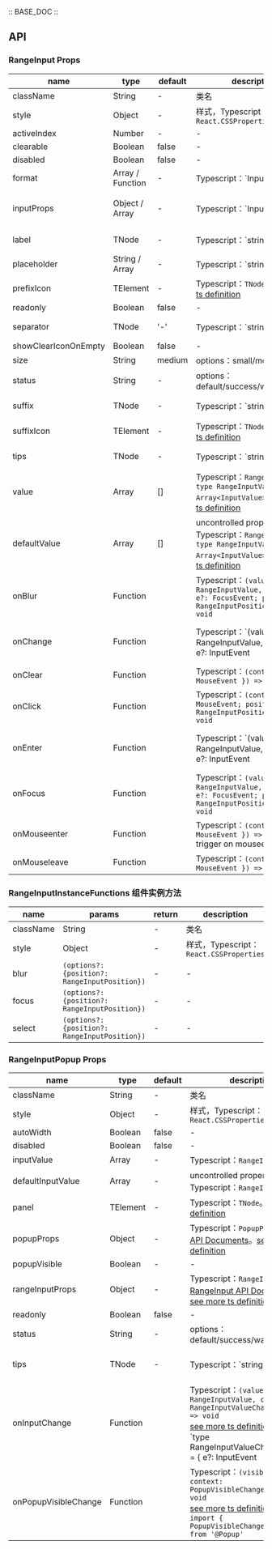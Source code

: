 :: BASE_DOC ::

## API

### RangeInput Props

name | type | default | description | required
-- | -- | -- | -- | --
className | String | - | 类名 | N
style | Object | - | 样式，Typescript：`React.CSSProperties` | N
activeIndex | Number | - | \- | N
clearable | Boolean | false | \- | N
disabled | Boolean | false | \- | N
format | Array / Function | - | Typescript：`InputFormatType | Array<InputFormatType>` | N
inputProps | Object / Array | - | Typescript：`InputProps | Array<InputProps>`，[Input API Documents](./input?tab=api)。[see more ts definition](https://github.com/Tencent/tdesign-react/blob/develop/src/range-input/type.ts) | N
label | TNode | - | Typescript：`string | TNode`。[see more ts definition](https://github.com/Tencent/tdesign-react/blob/develop/src/common.ts) | N
placeholder | String / Array | - | Typescript：`string | Array<string>` | N
prefixIcon | TElement | - | Typescript：`TNode`。[see more ts definition](https://github.com/Tencent/tdesign-react/blob/develop/src/common.ts) | N
readonly | Boolean | false | \- | N
separator | TNode | '-' | Typescript：`string | TNode`。[see more ts definition](https://github.com/Tencent/tdesign-react/blob/develop/src/common.ts) | N
showClearIconOnEmpty | Boolean | false | \- | N
size | String | medium | options：small/medium/large | N
status | String | - | options：default/success/warning/error | N
suffix | TNode | - | Typescript：`string | TNode`。[see more ts definition](https://github.com/Tencent/tdesign-react/blob/develop/src/common.ts) | N
suffixIcon | TElement | - | Typescript：`TNode`。[see more ts definition](https://github.com/Tencent/tdesign-react/blob/develop/src/common.ts) | N
tips | TNode | - | Typescript：`string | TNode`。[see more ts definition](https://github.com/Tencent/tdesign-react/blob/develop/src/common.ts) | N
value | Array | [] | Typescript：`RangeInputValue` `type RangeInputValue = Array<InputValue>`。[see more ts definition](https://github.com/Tencent/tdesign-react/blob/develop/src/range-input/type.ts) | N
defaultValue | Array | [] | uncontrolled property。Typescript：`RangeInputValue` `type RangeInputValue = Array<InputValue>`。[see more ts definition](https://github.com/Tencent/tdesign-react/blob/develop/src/range-input/type.ts) | N
onBlur | Function |  | Typescript：`(value: RangeInputValue, context?: { e?: FocusEvent; position?: RangeInputPosition }) => void`<br/> | N
onChange | Function |  | Typescript：`(value: RangeInputValue, context?: { e?: InputEvent | MouseEvent; position?: RangeInputPosition; trigger?: 'input' | 'clear' })    => void`<br/>[see more ts definition](https://github.com/Tencent/tdesign-react/blob/develop/src/range-input/type.ts)。<br/>`type RangeInputPosition = 'first' | 'second' | 'all'`<br/> | N
onClear | Function |  | Typescript：`(context: { e: MouseEvent }) => void`<br/> | N
onClick | Function |  | Typescript：`(context?: { e?: MouseEvent; position?: RangeInputPosition }) => void`<br/> | N
onEnter | Function |  | Typescript：`(value: RangeInputValue, context?: { e?: InputEvent | MouseEvent; position?: RangeInputPosition })  => void`<br/> | N
onFocus | Function |  | Typescript：`(value: RangeInputValue, context?: { e?: FocusEvent; position?: RangeInputPosition }) => void`<br/> | N
onMouseenter | Function |  | Typescript：`(context: { e: MouseEvent }) => void`<br/>trigger on mouseenter | N
onMouseleave | Function |  | Typescript：`(context: { e: MouseEvent }) => void`<br/> | N

### RangeInputInstanceFunctions 组件实例方法

name | params | return | description
-- | -- | -- | --
className | String | - | 类名 | N
style | Object | - | 样式，Typescript：`React.CSSProperties` | N
blur | `(options?: {position?: RangeInputPosition})` | \- | \-
focus | `(options?: {position?: RangeInputPosition})` | \- | \-
select | `(options?: {position?: RangeInputPosition})` | \- | \-

### RangeInputPopup Props

name | type | default | description | required
-- | -- | -- | -- | --
className | String | - | 类名 | N
style | Object | - | 样式，Typescript：`React.CSSProperties` | N
autoWidth | Boolean | false | \- | N
disabled | Boolean | false | \- | N
inputValue | Array | - | Typescript：`RangeInputValue` | N
defaultInputValue | Array | - | uncontrolled property。Typescript：`RangeInputValue` | N
panel | TElement | - | Typescript：`TNode`。[see more ts definition](https://github.com/Tencent/tdesign-react/blob/develop/src/common.ts) | N
popupProps | Object | - | Typescript：`PopupProps`，[Popup API Documents](./popup?tab=api)。[see more ts definition](https://github.com/Tencent/tdesign-react/blob/develop/src/range-input/type.ts) | N
popupVisible | Boolean | - | \- | N
rangeInputProps | Object | - | Typescript：`RangeInputProps`，[RangeInput API Documents](./range-input?tab=api)。[see more ts definition](https://github.com/Tencent/tdesign-react/blob/develop/src/range-input/type.ts) | N
readonly | Boolean | false | \- | N
status | String | - | options：default/success/warning/error | N
tips | TNode | - | Typescript：`string | TNode`。[see more ts definition](https://github.com/Tencent/tdesign-react/blob/develop/src/common.ts) | N
onInputChange | Function |  | Typescript：`(value: RangeInputValue, context?: RangeInputValueChangeContext)  => void`<br/>[see more ts definition](https://github.com/Tencent/tdesign-react/blob/develop/src/range-input/type.ts)。<br/>`type RangeInputValueChangeContext = { e?: InputEvent | MouseEvent; trigger?: 'input' | 'clear', position?: RangeInputPosition }`<br/> | N
onPopupVisibleChange | Function |  | Typescript：`(visible: boolean, context: PopupVisibleChangeContext) => void`<br/>[see more ts definition](https://github.com/Tencent/tdesign-react/blob/develop/src/range-input/type.ts)。<br/>`import { PopupVisibleChangeContext } from '@Popup'`<br/> | N
